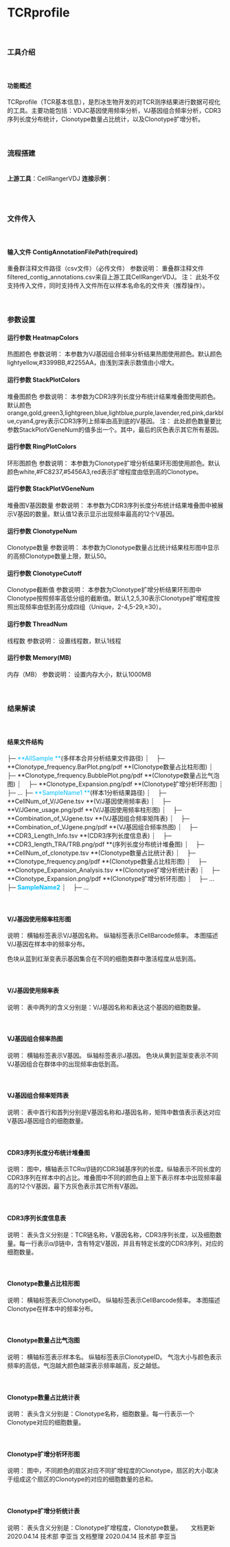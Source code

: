 # **TCRprofile**

　 
### **工具介绍**

　  
#### **功能概述**

TCRprofile（TCR基本信息），是烈冰生物开发的对TCR测序结果进行数据可视化的工具。主要功能包括：VDJC基因使用频率分析，VJ基因组合频率分析，CDR3序列长度分布统计，Clonotype数量占比统计，以及Clonotype扩增分析。

　 
### **流程搭建**

　  
**上游工具**：CellRangerVDJ
**连接示例**：
<div style="text-align:center">
<img data-src="1.png" width="150px" ></img>
</div>


　 
### **文件传入**

　  
#### **输入文件 ContigAnnotationFilePath(required)**
重叠群注释文件路径（csv文件）（必传文件）
参数说明：
重叠群注释文件filtered_contig_annotations.csv来自上游工具CellRangerVDJ。
注：
此处不仅支持传入文件，同时支持传入文件所在以样本名命名的文件夹（推荐操作）。

　 
### **参数设置**

<label id='HeatmapColors'> </label>
#### **运行参数 HeatmapColors**
热图颜色
参数说明：
本参数为VJ基因组合频率分析结果热图使用颜色。默认颜色lightyellow,#3399BB,#2255AA，由浅到深表示数值由小增大。

<label id='StackPlotColors'> </label>
#### **运行参数 StackPlotColors**
堆叠图颜色
参数说明：
本参数为CDR3序列长度分布统计结果堆叠图使用颜色。默认颜色orange,gold,green3,lightgreen,blue,lightblue,purple,lavender,red,pink,darkblue,cyan4,grey表示CDR3序列上频率由高到底的V基因。
注：
此处颜色数量要比参数StackPlotVGeneNum的值多出一个。其中，最后的灰色表示其它所有基因。

<label id='RingPlotColors'> </label>
#### **运行参数 RingPlotColors**
环形图颜色
参数说明：
本参数为Clonotype扩增分析结果环形图使用颜色。默认颜色white,#FC8237,#5456A3,red表示扩增程度由低到高的Clonotype。

<label id='StackPlotVGeneNum'> </label>
#### **运行参数 StackPlotVGeneNum**
堆叠图V基因数量
参数说明：
本参数为CDR3序列长度分布统计结果堆叠图中被展示V基因的数量。默认值12表示显示出现频率最高的12个V基因。

<label id='ClonotypeNum'> </label>
#### **运行参数 ClonotypeNum**
Clonotype数量
参数说明：
本参数为Clonotype数量占比统计结果柱形图中显示的高频Clonotype数量上限，默认50。

<label id='ClonotypeCutoff'> </label>
#### **运行参数 ClonotypeCutoff**
Clonotype截断值
参数说明：
本参数为Clonotype扩增分析结果环形图中Clonotype按照频率高低分组的截断值。默认1,2,5,30表示Clonotype扩增程度按照出现频率由低到高分成四组（Unique，2-4,5-29,≥30）。

<label id='ThreadNum'> </label>
#### **运行参数 ThreadNum**
线程数
参数说明：
设置线程数，默认1线程

<label id='memory'> </label>
#### **运行参数 Memory(MB)**
内存（MB）
参数说明：
设置内存大小，默认1000MB

　 
### **结果解读**

　  
#### **结果文件结构**
├─ <font color=#00BFFF>**AllSample **</font>(多样本合并分析结果文件路径)
┊　 ├─ **Clonotype_frequency.BarPlot.png/pdf **(Clonotype数量占比柱形图) 
┊　 ├─ **Clonotype_frequency.BubblePlot.png/pdf **(Clonotype数量占比气泡图) 
┊　 ├─ **Clonotype_Expansion.png/pdf **(Clonotype扩增分析环形图)
┊　 ├─ ...
├─ <font color=#00BFFF>**SampleName1 **</font>(样本1分析结果路径)
┊　 ├─ **CellNum_of_V/JGene.tsv **(V/J基因使用频率表)
┊　 ├─ **V/JGene_usage.png/pdf **(V/J基因使用频率柱形图)
┊　 ├─ **Combination_of_VJgene.tsv **(VJ基因组合频率矩阵表)
┊　 ├─ **Combination_of_VJgene.png/pdf **(VJ基因组合频率热图)
┊　 ├─ **CDR3_Length_Info.tsv **(CDR3序列长度信息表)
┊　 ├─ **CDR3_length_TRA/TRB.png/pdf **(序列长度分布统计堆叠图)
┊　 ├─ **CellNum_of_clonotype.tsv **(Clonotype数量占比统计表)
┊　 ├─ **Clonotype_frequency.png/pdf **(Clonotype数量占比柱形图)
┊　 ├─ **Clonotype_Expansion_Analysis.tsv **(Clonotype扩增分析统计表)
┊　 ├─ **Clonotype_Expansion.png/pdf **(Clonotype扩增分析环形图)
┊　 ├─ ...
├─ <font color=#00BFFF>**SampleName2**</font>
┊　 ├─ ...

　  
#### **V/J基因使用频率柱形图**
<div style="text-align:center">
<img data-src="2.png" width="600px" ></img>
</div>
说明： 
横轴标签表示V/J基因名称。
纵轴标签表示CellBarcode频率。
本图描述V/J基因在样本中的频率分布。

色块从蓝到红渐变表示基因集合在不同的细胞类群中激活程度从低到高。

　  
#### **V/J基因使用频率表**
<div style="text-align:center">
<img data-src="3.png" height="px" ></img>
</div>
说明：
表中两列的含义分别是：V/J基因名称和表达这个基因的细胞数量。


　  
#### **VJ基因组合频率热图**
<div style="text-align:center">
<img data-src="4.png" width="600px" ></img>
</div>
说明：
横轴标签表示V基因。
纵轴标签表示J基因。
色块从黄到蓝渐变表示不同VJ基因组合在群体中的出现频率由低到高。

　  
#### **VJ基因组合频率矩阵表**
<div style="text-align:center">
<img data-src="5.png" height="px" ></img>
</div>
说明：
表中首行和首列分别是V基因名称和J基因名称，矩阵中数值表示表达对应V基因J基因组合的细胞数量。


　  
#### **CDR3序列长度分布统计堆叠图**
<div style="text-align:center">
<img data-src="6.png" width="600px" ></img>
</div>
说明：
图中，横轴表示TCRα/β链的CDR3碱基序列的长度。纵轴表示不同长度的CDR3序列在样本中的占比。堆叠图中不同的颜色自上至下表示样本中出现频率最高的12个V基因，最下方灰色表示其它所有V基因。

　  
#### **CDR3序列长度信息表**
<div style="text-align:center">
<img data-src="7.png" height="px" ></img>
</div>
说明：
表头含义分别是：TCR链名称，V基因名称，CDR3序列长度，以及细胞数量。每一行表示α/β链中，含有特定V基因，并且有特定长度的CDR3序列，对应的细胞数量。


　  
#### **Clonotype数量占比柱形图**
<div style="text-align:center">
<img data-src="8.png" width="600px" ></img>
</div>
说明：
横轴标签表示ClonotypeID。
纵轴标签表示CellBarcode频率。
本图描述Clonotype在样本中的频率分布。

　  
#### **Clonotype数量占比气泡图**
<div style="text-align:center">
<img data-src="9.png" width="600px" ></img>
</div>
说明：
横轴标签表示样本名。
纵轴标签表示ClonotypeID。
气泡大小与颜色表示频率的高低，气泡越大颜色越深表示频率越高，反之越低。

　  
#### **Clonotype数量占比统计表**
<div style="text-align:center">
<img data-src="10.png" height="px" ></img>
</div>
说明：
表头含义分别是：Clonotype名称，细胞数量。每一行表示一个Clonotype对应的细胞数量。

　  
#### **Clonotype扩增分析环形图**
<div style="text-align:center">
<img data-src="11.png" width="600px" ></img>
</div>
说明：
图中，不同颜色的扇区对应不同扩增程度的Clonotype，扇区的大小取决于组成这个扇区的Clonotype的对应的细胞数量的总和。

　  
#### **Clonotype扩增分析统计表**
<div style="text-align:center">
<img data-src="12.png" height="px" ></img>
</div>
说明：
表头含义分别是：Clonotype扩增程度，Clonotype数量。
　  
文档更新 2020.04.14 技术部 李亚当
文档整理 2020.04.14 技术部 李亚当
